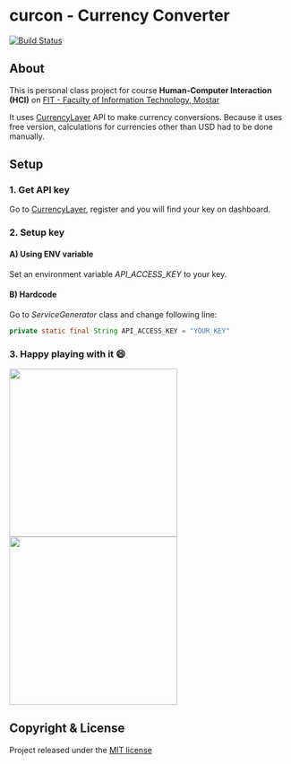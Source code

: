 # curcon - Currency Converter
[![Build Status](https://travis-ci.org/bosnian/curcon-android.svg?branch=master)](https://travis-ci.org/bosnian/curcon-android)

## About

This is personal class project for course **Human-Computer Interaction (HCI)** on [FIT - Faculty of Information Technology, Mostar ](http://www.fit.ba)

It uses [CurrencyLayer](https://currencylayer.com/) API to make currency conversions. Because it uses free version, calculations for currencies other than USD had to be done manually.

## Setup

### 1. Get API key
Go to [CurrencyLayer](https://currencylayer.com/), register and you will find your key on dashboard.

### 2. Setup key
#### A) Using ENV variable
Set an environment variable *API_ACCESS_KEY* to your key.
#### B) Hardcode
Go to *ServiceGenerator* class and change following line:
```java
private static final String API_ACCESS_KEY = "YOUR_KEY"

```
### 3. Happy playing with it :smile:

<div style="float: right;">
<img src="https://cloud.githubusercontent.com/assets/1209195/14505056/c9ebee60-01b7-11e6-86d6-6a5719dedd20.png" width="300px"/>
<img src="https://cloud.githubusercontent.com/assets/1209195/14505056/c9ebee60-01b7-11e6-86d6-6a5719dedd20.png" width="300px"/>
<div/>


## Copyright & License
 
Project released under the [MIT license](LICENSE.md)
